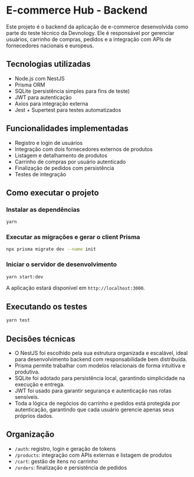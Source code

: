 # E-commerce Hub - Backend

Este projeto é o backend da aplicação de e-commerce desenvolvida como parte do teste técnico da Devnology. Ele é responsável por gerenciar usuários, carrinho de compras, pedidos e a integração com APIs de fornecedores nacionais e europeus.

## Tecnologias utilizadas

- Node.js com NestJS
- Prisma ORM
- SQLite (persistência simples para fins de teste)
- JWT para autenticação
- Axios para integração externa
- Jest + Supertest para testes automatizados

## Funcionalidades implementadas

- Registro e login de usuários
- Integração com dois fornecedores externos de produtos
- Listagem e detalhamento de produtos
- Carrinho de compras por usuário autenticado
- Finalização de pedidos com persistência
- Testes de integração

## Como executar o projeto

### Instalar as dependências

```bash
yarn
```

### Executar as migrações e gerar o client Prisma

```bash
npx prisma migrate dev --name init
```

### Iniciar o servidor de desenvolvimento

```bash
yarn start:dev
```

A aplicação estará disponível em `http://localhost:3000`.

## Executando os testes

```bash
yarn test
```

## Decisões técnicas

- O NestJS foi escolhido pela sua estrutura organizada e escalável, ideal para desenvolvimento backend com responsabilidade bem distribuída.
- Prisma permite trabalhar com modelos relacionais de forma intuitiva e produtiva.
- SQLite foi adotado para persistência local, garantindo simplicidade na execução e entrega.
- JWT foi usado para garantir segurança e autenticação nas rotas sensíveis.
- Toda a lógica de negócios do carrinho e pedidos está protegida por autenticação, garantindo que cada usuário gerencie apenas seus próprios dados.

## Organização

- `/auth`: registro, login e geração de tokens
- `/products`: integração com APIs externas e listagem de produtos
- `/cart`: gestão de itens no carrinho
- `/orders`: finalização e persistência de pedidos